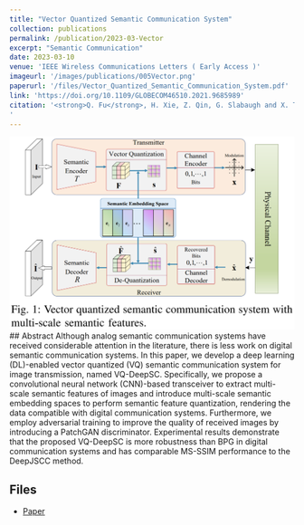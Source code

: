 ```yaml
---
title: "Vector Quantized Semantic Communication System"
collection: publications
permalink: /publication/2023-03-Vector
excerpt: "Semantic Communication"
date: 2023-03-10
venue: 'IEEE Wireless Communications Letters ( Early Access )'
imageurl: '/images/publications/005Vector.png'
paperurl: '/files/Vector_Quantized_Semantic_Communication_System.pdf'
link: 'https://doi.org/10.1109/GLOBECOM46510.2021.9685989'
citation: '<strong>Q. Fu</strong>, H. Xie, Z. Qin, G. Slabaugh and X. Tao, "Vector Quantized Semantic Communication System," in IEEE Wireless Communications Letters, doi: 10.1109/LWC.2023.3255221.
'
---
```

<center><img src = '/images/publications/005Vector.png'></center>
## Abstract
Although analog semantic communication systems have received considerable attention in the literature, there is less work on digital semantic communication systems. In this paper, we develop a deep learning (DL)-enabled vector quantized (VQ) semantic communication system for image transmission, named VQ-DeepSC. Specifically, we propose a convolutional neural network (CNN)-based transceiver to extract multi-scale semantic features of images and introduce multi-scale semantic embedding spaces to perform semantic feature quantization, rendering the data compatible with digital communication systems. Furthermore, we employ adversarial training to improve the quality of received images by introducing a PatchGAN discriminator. Experimental results demonstrate that the proposed VQ-DeepSC is more robustness than BPG in digital communication systems and has comparable MS-SSIM performance to the DeepJSCC method.

## Files
- [Paper](/files/Vector_Quantized_Semantic_Communication_System.pdf)

